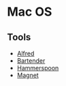 # Mac OS

## Tools

* [Alfred](https://www.alfredapp.com)
* [Bartender](https://www.macbartender.com)
* [Hammerspoon](https://www.hammerspoon.org)
* [Magnet](https://magnet.crowdcafe.com)
